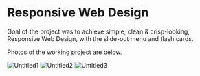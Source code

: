 # Responsive Web Design

Goal of the project was to achieve simple, clean & crisp-looking, Responsive Web Design, with the slide-out menu and flash cards.

Photos of the working project are below. 

![Untitled1](https://user-images.githubusercontent.com/98010825/150174919-d76efe48-09ac-4db3-a4d3-93a785626056.png)
![Untitled2](https://user-images.githubusercontent.com/98010825/150174907-4ab8eab8-6f4d-42be-86e8-9b3d31fa44b0.png)
![Untitled3](https://user-images.githubusercontent.com/98010825/150174915-6e870932-fffc-4b7f-8b52-14e426db29b8.png)
